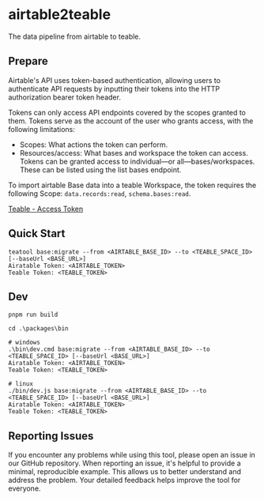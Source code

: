 # airtable2teable

The data pipeline from airtable to teable.

## Prepare

Airtable's API uses token-based authentication, allowing users to authenticate API requests by inputting their tokens
into the HTTP authorization bearer token header.

Tokens can only access API endpoints covered by the scopes granted to them. Tokens serve as the account of the user who
grants access, with the following limitations:

- Scopes: What actions the token can perform.
- Resources/access: What bases and workspace the token can access. Tokens can be granted access to individual—or
  all—bases/workspaces. These can be listed using the list bases endpoint.

To import airtable Base data into a teable Workspace, the token requires the following
Scope: `data.records:read`, `schema.bases:read`.

[Teable - Access Token](https://help.teable.io/developer/api/access-token)

## Quick Start

```shell
teatool base:migrate --from <AIRTABLE_BASE_ID> --to <TEABLE_SPACE_ID> [--baseUrl <BASE_URL>]
Airatable Token: <AIRTABLE_TOKEN>
Teable Token: <TEABLE_TOKEN>
```

## Dev

```shell
pnpm run build

cd .\packages\bin

# windows
.\bin\dev.cmd base:migrate --from <AIRTABLE_BASE_ID> --to <TEABLE_SPACE_ID> [--baseUrl <BASE_URL>]
Airatable Token: <AIRTABLE_TOKEN>
Teable Token: <TEABLE_TOKEN>

# linux
./bin/dev.js base:migrate --from <AIRTABLE_BASE_ID> --to <TEABLE_SPACE_ID> [--baseUrl <BASE_URL>]
Airatable Token: <AIRTABLE_TOKEN>
Teable Token: <TEABLE_TOKEN>
```

## Reporting Issues

If you encounter any problems while using this tool, please open an issue in our GitHub repository. When reporting an issue, it's helpful to provide a minimal, reproducible example. This allows us to better understand and address the problem. Your detailed feedback helps improve the tool for everyone.
